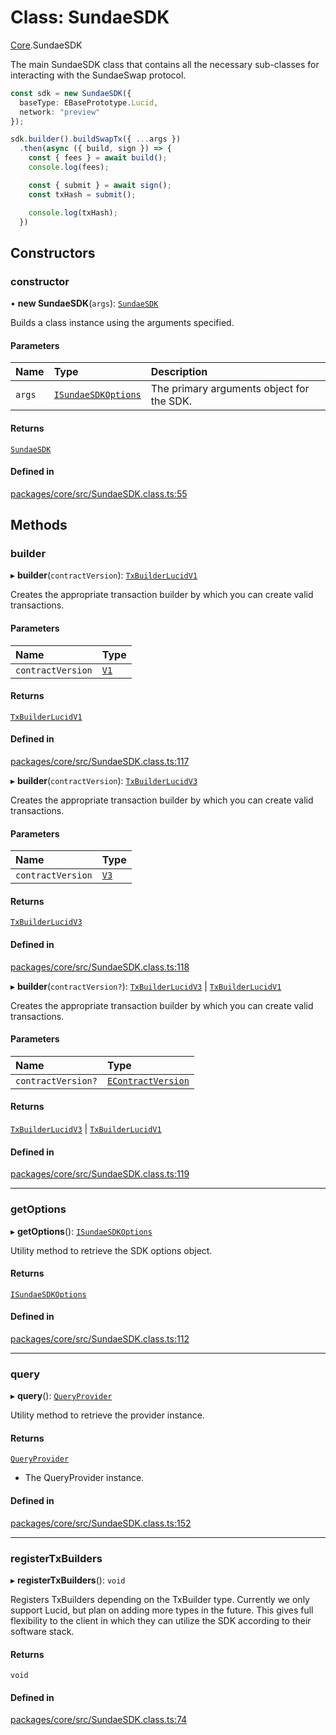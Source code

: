 # Class: SundaeSDK

[Core](../modules/Core.md).SundaeSDK

The main SundaeSDK class that contains all the necessary sub-classes for
interacting with the SundaeSwap protocol.

```ts
const sdk = new SundaeSDK({
  baseType: EBasePrototype.Lucid,
  network: "preview"
});

sdk.builder().buildSwapTx({ ...args })
  .then(async ({ build, sign }) => {
    const { fees } = await build();
    console.log(fees);

    const { submit } = await sign();
    const txHash = submit();

    console.log(txHash);
  })
```

## Constructors

### constructor

• **new SundaeSDK**(`args`): [`SundaeSDK`](Core.SundaeSDK.md)

Builds a class instance using the arguments specified.

#### Parameters

| Name | Type | Description |
| :------ | :------ | :------ |
| `args` | [`ISundaeSDKOptions`](../interfaces/Core.ISundaeSDKOptions.md) | The primary arguments object for the SDK. |

#### Returns

[`SundaeSDK`](Core.SundaeSDK.md)

#### Defined in

[packages/core/src/SundaeSDK.class.ts:55](https://github.com/SundaeSwap-finance/sundae-sdk/blob/main/packages/core/src/SundaeSDK.class.ts#L55)

## Methods

### builder

▸ **builder**(`contractVersion`): [`TxBuilderLucidV1`](Lucid.TxBuilderLucidV1.md)

Creates the appropriate transaction builder by which you can create valid transactions.

#### Parameters

| Name | Type |
| :------ | :------ |
| `contractVersion` | [`V1`](../enums/Core.EContractVersion.md#v1) |

#### Returns

[`TxBuilderLucidV1`](Lucid.TxBuilderLucidV1.md)

#### Defined in

[packages/core/src/SundaeSDK.class.ts:117](https://github.com/SundaeSwap-finance/sundae-sdk/blob/main/packages/core/src/SundaeSDK.class.ts#L117)

▸ **builder**(`contractVersion`): [`TxBuilderLucidV3`](Lucid.TxBuilderLucidV3.md)

Creates the appropriate transaction builder by which you can create valid transactions.

#### Parameters

| Name | Type |
| :------ | :------ |
| `contractVersion` | [`V3`](../enums/Core.EContractVersion.md#v3) |

#### Returns

[`TxBuilderLucidV3`](Lucid.TxBuilderLucidV3.md)

#### Defined in

[packages/core/src/SundaeSDK.class.ts:118](https://github.com/SundaeSwap-finance/sundae-sdk/blob/main/packages/core/src/SundaeSDK.class.ts#L118)

▸ **builder**(`contractVersion?`): [`TxBuilderLucidV3`](Lucid.TxBuilderLucidV3.md) \| [`TxBuilderLucidV1`](Lucid.TxBuilderLucidV1.md)

Creates the appropriate transaction builder by which you can create valid transactions.

#### Parameters

| Name | Type |
| :------ | :------ |
| `contractVersion?` | [`EContractVersion`](../enums/Core.EContractVersion.md) |

#### Returns

[`TxBuilderLucidV3`](Lucid.TxBuilderLucidV3.md) \| [`TxBuilderLucidV1`](Lucid.TxBuilderLucidV1.md)

#### Defined in

[packages/core/src/SundaeSDK.class.ts:119](https://github.com/SundaeSwap-finance/sundae-sdk/blob/main/packages/core/src/SundaeSDK.class.ts#L119)

___

### getOptions

▸ **getOptions**(): [`ISundaeSDKOptions`](../interfaces/Core.ISundaeSDKOptions.md)

Utility method to retrieve the SDK options object.

#### Returns

[`ISundaeSDKOptions`](../interfaces/Core.ISundaeSDKOptions.md)

#### Defined in

[packages/core/src/SundaeSDK.class.ts:112](https://github.com/SundaeSwap-finance/sundae-sdk/blob/main/packages/core/src/SundaeSDK.class.ts#L112)

___

### query

▸ **query**(): [`QueryProvider`](Core.QueryProvider.md)

Utility method to retrieve the provider instance.

#### Returns

[`QueryProvider`](Core.QueryProvider.md)

- The QueryProvider instance.

#### Defined in

[packages/core/src/SundaeSDK.class.ts:152](https://github.com/SundaeSwap-finance/sundae-sdk/blob/main/packages/core/src/SundaeSDK.class.ts#L152)

___

### registerTxBuilders

▸ **registerTxBuilders**(): `void`

Registers TxBuilders depending on the TxBuilder
type. Currently we only support Lucid, but plan on adding
more types in the future. This gives full flexibility to the
client in which they can utilize the SDK according to their
software stack.

#### Returns

`void`

#### Defined in

[packages/core/src/SundaeSDK.class.ts:74](https://github.com/SundaeSwap-finance/sundae-sdk/blob/main/packages/core/src/SundaeSDK.class.ts#L74)
